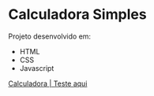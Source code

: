 # Calculadora Simples
Projeto desenvolvido em:
* HTML
* CSS
* Javascript

[Calculadora | Teste aqui](https://pedronascimento.github.io/calculator/)
